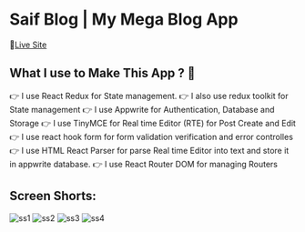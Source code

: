 # Saif Blog | My Mega Blog App

🔗[Live Site](https://saif-blog-2fb1zmvbm-saifullah72437s-projects.vercel.app/)

## What I use to Make This App ? 🤔 
👉 I use React Redux for State management.
👉 I also use redux toolkit for State management
👉 I use Appwrite for Authentication, Database and Storage
👉 I use TinyMCE for Real time Editor (RTE) for Post Create and Edit
👉 I use react hook form for form validation verification and error controlles
👉 I use HTML React Parser for parse Real time Editor into text and store it in appwrite database.
👉 I use React Router DOM for managing Routers


## Screen Shorts:

![ss1](https://github.com/saifullah72437/Saif-Blog/assets/73275780/bcf748c0-262f-44bd-accf-8cfc3555fc70)
![ss2](https://github.com/saifullah72437/Saif-Blog/assets/73275780/558908bf-4448-40ce-a466-8992119c74f0)
![ss3](https://github.com/saifullah72437/Saif-Blog/assets/73275780/72e6f6f2-2c3e-4853-8044-307235c4f348)
![ss4](https://github.com/saifullah72437/Saif-Blog/assets/73275780/afa05917-cb0e-4590-9764-324520fe8eba)

